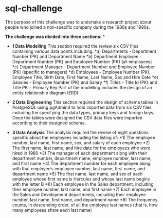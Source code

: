 # sql-challenge

The purpose of this challenge was to undertake a research project about people who joined a non-specific company during the 1980s and 1990s. 

**The challenge was divided into three sections:**
  * 
  * **1 Data Modelling**
  This section required the review six CSV files containing various data points including:
   *a) Departments - Department Number (PK) and Department Name
   *b) Department Employee - Department Number (PK) and Employee Number (PK) (all employees)
   *c) Department Manager - Department Number and Employee Number (PK) (specific to managers)
   *d) Employees - Employee Number (PK), Employee Title, Birth Date, First Name, Last Name, Sex and Hire Date
   *e) Salaries - Employee Number (PK) and Salary
   *f) Titles - Title Id (PK) and Title
    PK = Primary Key
  Part of the modelling includes the design of an entity relationship diagram (ERD)
        
  * **2 Data Engineering**
       This section required the design of schema tables in PostgreSQL using pgAdmin4 to hold imported data from six CSV files including the specifying the data types,          primary keys and foreign keys, Once the tables were designed the CSV data files were imported according to their designed schema.
       
  * **3 Data Analysis** 
      The analysis required the review of eight questions specific about the employees including the listing of:
         *1)  The employee number, last name, first name, sex, and salary of each employee
         *2)  The first name, last name, and hire date for the employees who were hired in 1986
         *3)  The manager of each department along with their department number, department name, employee number, last name, and first name
         *4)  The department number for each employee along with that employee’s employee number, last name, first name, and department name
         *5)  The first name, last name, and sex of each employee whose first name is Hercules and whose last name begins with the letter B
         *6)  Each employee in the Sales department, including their employee number, last name, and first name
         *7)  Each employee in the Sales and Development departments, including their employee number, last name, first name, and department name
         *8)  The frequency counts, in descending order, of all the employee last names (that is, how many employees share each last name)

